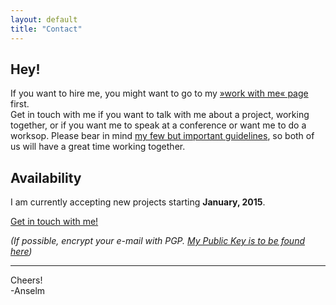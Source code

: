 ```yaml
---
layout: default
title: "Contact"
---
```


<article class="contact">

## Hey!

If you want to hire me, you might want to go to my [»work with me« page](/hire/) first. <br>
Get in touch with me if you want to talk with me about a project, working together, or if you want me to speak at a conference or want me to do a worksop. Please bear in mind [my few but important guidelines](/about/#matchmyinterest), so both of us will have a great time working together.

## Availability

I am currently accepting new projects starting **January, 2015**.

<a class="btn--big--positive" href="mailto:hello@anselm-hannemann.com?subject=Let's talk">Get in touch with me!</a>

_(If possible, encrypt your e-mail with PGP. [My Public Key is to be found here](https://anselm.taurus.uberspace.de/1BE74300.asc))_

----

Cheers!<br>
-Anselm

</article>
